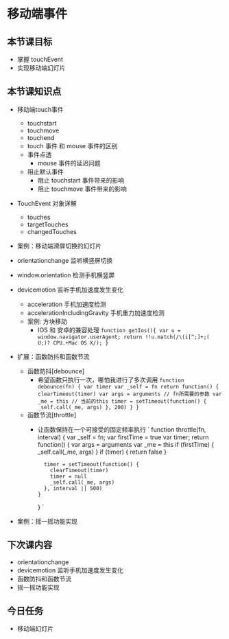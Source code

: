 # 移动端事件
## 本节课目标
- 掌握 touchEvent
- 实现移动端幻灯片

## 本节课知识点
- 移动端touch事件 
  - touchstart
  - touchmove
  - touchend
  - touch 事件 和 mouse 事件的区别
  - 事件点透
    - mouse 事件的延迟问题
  - 阻止默认事件
    - 阻止 touchstart 事件带来的影响
    - 阻止 touchmove 事件带来的影响
- TouchEvent 对象详解
  - touches
  - targetTouches
  - changedTouches
- 案例：移动端滑屏切换的幻灯片

- orientationchange 监听横竖屏切换
- window.orientation 检测手机横竖屏
- devicemotion 监听手机加速度发生变化
  - acceleration 手机加速度检测
  - accelerationIncludingGravity 手机重力加速度检测
  - 案例: 方块移动
    - IOS 和 安卓的兼容处理
    `
      function getIos(){
          var u = window.navigator.userAgent;
          return !!u.match(/\(i[^;]+;( U;)? CPU.+Mac OS X/);
      }
    `
- 扩展：函数防抖和函数节流
  - 函数防抖[debounce]
    - 希望函数只执行一次，哪怕我进行了多次调用
      `
        function debounce(fn) {
          var timer
          var _self = fn
          return function() {
            clearTimeout(timer)
            var args = arguments // fn所需要的参数
            var _me = this // 当前的this
            timer = setTimeout(function() {
              _self.call(_me, args)
            }, 200)
          }
        }
      `
  - 函数节流[throttle]
    - 让函数保持在一个可接受的固定频率执行
      `
        function throttle(fn, interval) {
          var _self = fn;
          var firstTime = true
          var timer;
          return function() {
            var args = arguments
            var _me = this
            if (firstTime) {
              _self.call(_me, args)
            }
            if (timer) {
              return false
            }

            timer = setTimeout(function() {
              clearTimeout(timer)
              timer = null
              _self.call(_me, args)
            }, interval || 500)
          }
        }
      `
- 案例：摇一摇功能实现


## 下次课内容
- orientationchange
- devicemotion 监听手机加速度发生变化
- 函数防抖和函数节流
- 摇一摇功能实现

## 今日任务
- 移动端幻灯片




 




